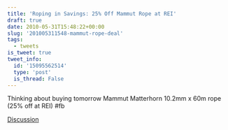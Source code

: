 ```yaml
---
title: 'Roping in Savings: 25% Off Mammut Rope at REI'
draft: true
date: 2010-05-31T15:48:22+00:00
slug: '201005311548-mammut-rope-deal'
tags:
  - tweets
is_tweet: true
tweet_info:
  id: '15095562514'
  type: 'post'
  is_thread: False
---
```




Thinking about buying tomorrow Mammut Matterhorn 10.2mm x 60m rope (25% off at REI) #fb

[Discussion](https://x.com/sytelus/status/15095562514)
